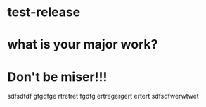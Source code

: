 # test-release

# what is your major work?

# Don't be miser!!!

sdfsdfdf
gfgdfge
rtretret
fgdfg
ertregergert
ertert
sdfsdfwerwtwet
